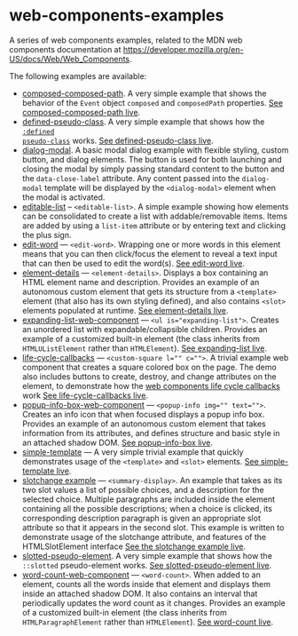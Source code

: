 # web-components-examples
A series of web components examples, related to the MDN web components documentation at https://developer.mozilla.org/en-US/docs/Web/Web_Components.

The following examples are available:

* [composed-composed-path](composed-composed-path). A very simple example that shows the behavior of the <code>Event</code> object <code>composed</code> and <code>composedPath</code> properties. [See composed-composed-path live](https://mdn.github.io/web-components-examples/composed-composed-path/).
* [defined-pseudo-class](defined-pseudo-class). A very simple example that shows how the <code>[:defined pseudo-class](https://developer.mozilla.org/en-US/docs/Web/CSS/:defined)</code> works. [See defined-pseudo-class live](https://mdn.github.io/web-components-examples/defined-pseudo-class/).
* [dialog-modal](dialog-modal). A basic modal dialog example with flexible styling, custom button, and dialog elements. The button is used for both launching and closing the modal by simply passing standard content to the button and the <code>data-close-label</code> attribute. Any content passed into the `dialog-modal` template will be displayed by the <code>&lt;dialog-modal&gt;</code> element when the modal is activated.
* [editable-list](editable-list) – <code>&lt;editable-list&gt;</code>.  A simple example showing how elements can be consolidated to create a list with addable/removable items.  Items are added by using a `list-item` attribute or by entering text and clicking the plus sign.
* [edit-word](edit-word) — <code>&lt;edit-word&gt;</code>. Wrapping one or more words in this element means that you can then click/focus the element to reveal a text input that can then be used to edit the word(s). [See edit-word live](https://mdn.github.io/web-components-examples/edit-word/).
* [element-details](element-details) — <code>&lt;element-details&gt;</code>. Displays a box containing an HTML element name and description. Provides an example of an autonomous custom element that gets its structure from a <code>&lt;template&gt;</code> element (that also has its own styling defined), and also contains <code>&lt;slot&gt;</code> elements populated at runtime. [See element-details live](https://mdn.github.io/web-components-examples/element-details/).
* [expanding-list-web-component](expanding-list-web-component) — <code>&lt;ul is="expanding-list"&gt;</code>. Creates an unordered list with expandable/collapsible children. Provides an example of a customized built-in element (the class inherits from <code>HTMLUListElement</code> rather than <code>HTMLElement</code>). [See expanding-list live](https://mdn.github.io/web-components-examples/expanding-list-web-component/).
* [life-cycle-callbacks](life-cycle-callbacks) — <code>&lt;custom-square l="" c=""&gt;</code>. A trivial example web component that creates a square colored box on the page. The demo also includes buttons to create, destroy, and change attributes on the element, to demonstrate how the [web components life cycle callbacks](https://developer.mozilla.org/en-US/docs/Web/Web_Components/Using_custom_elements#Using_the_lifecycle_callbacks) work [See life-cycle-callbacks live](https://mdn.github.io/web-components-examples/life-cycle-callbacks/).
* [popup-info-box-web-component](popup-info-box-web-component) — <code>&lt;popup-info img="" text=""&gt;</code>. Creates an info icon that when focused displays a popup info box. Provides an example of an autonomous custom element that takes information from its attributes, and defines structure and basic style in an attached shadow DOM. [See popup-info-box live](https://mdn.github.io/web-components-examples/popup-info-box-web-component/).
* [simple-template](simple-template) — A very simple trivial example that quickly demonstrates usage of the <code>&lt;template&gt;</code> and <code>&lt;slot&gt;</code> elements. [See simple-template live](https://mdn.github.io/web-components-examples/simple-template/).
* [slotchange example](slotchange) — <code>&lt;summary-display&gt;</code>. An example that takes as its two slot values a list of possible choices, and a description for the selected choice. Multiple paragraphs are included inside the element containing all the possible descriptions; when a choice is clicked, its corresponding description paragraph is given an appropriate slot attribute so that it appears in the second slot. This example is written to demonstrate usage of the slotchange attribute, and features of the HTMLSlotElement interface [See the slotchange example live](https://mdn.github.io/web-components-examples/slotchange).
* [slotted-pseudo-element](slotted-pseudo-element). A very simple example that shows how the <code>::slotted</code> pseudo-element works. [See slotted-pseudo-element live](https://mdn.github.io/web-components-examples/slotted-pseudo-element/).
* [word-count-web-component](word-count-web-component) — <code>&lt;word-count&gt;</code>. When added to an element, counts all the words inside that element and displays them inside an attached shadow DOM. It also contains an interval that periodically updates the word count as it changes. Provides an example of a customized built-in element (the class inherits from <code>HTMLParagraphElement</code> rather than <code>HTMLElement</code>). [See word-count live](https://mdn.github.io/web-components-examples/word-count-web-component/).
